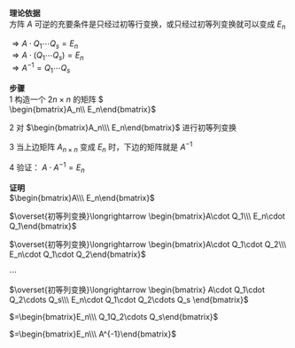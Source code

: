 **理论依据**  
方阵 $A$ 可逆的充要条件是只经过初等行变换，或只经过初等列变换就可以变成 $E_n$  
  
$\Rightarrow A\cdot Q_1\cdots Q_s=E_n$  
$\Rightarrow A\cdot(Q_1\cdots Q_s)=E_n$  
$\Rightarrow A^{-1}=Q_1\cdots Q_s$  
  
**步骤**  
1 构造一个 $2n\times n$ 的矩阵 $  
\begin{bmatrix}A_n\\\ E_n\end{bmatrix}$  
  
2 对 $\begin{bmatrix}A_n\\\  
E_n\end{bmatrix}$ 进行初等列变换  
  
3 当上边矩阵 $A_{n\times n}$ 变成 $E_n$ 时，下边的矩阵就是 $A^{-1}$  
  
4 验证： $A\cdot A^{-1}=E_n$  
  
**证明**  
$\begin{bmatrix}A\\\  
E_n\end{bmatrix}$  
  
$\overset{初等列变换}\longrightarrow  
\begin{bmatrix}A\cdot Q_1\\\  
E_n\cdot Q_1\end{bmatrix}$  
  
$\overset{初等列变换}\longrightarrow  
\begin{bmatrix}A\cdot Q_1\cdot Q_2\\\  
E_n\cdot Q_1\cdot Q_2\end{bmatrix}$  
  
$\cdots$  
  
$\overset{初等列变换}\longrightarrow  
\begin{bmatrix}  
A\cdot Q_1\cdot Q_2\cdots Q_s\\\  
E_n\cdot Q_1\cdot Q_2\cdots Q_s  
\end{bmatrix}$  
  
$=\begin{bmatrix}E_n\\\  
Q_1Q_2\cdots Q_s\end{bmatrix}$  
  
$=\begin{bmatrix}E_n\\\ A^{-1}\end{bmatrix}$  
